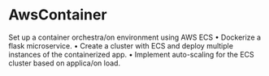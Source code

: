 # AwsContainer
Set up a container orchestra/on environment using AWS ECS
• Dockerize a flask microservice.
• Create a cluster with ECS and deploy multiple instances of the
containerized app.
• Implement auto-scaling for the ECS cluster based on applica/on load.
